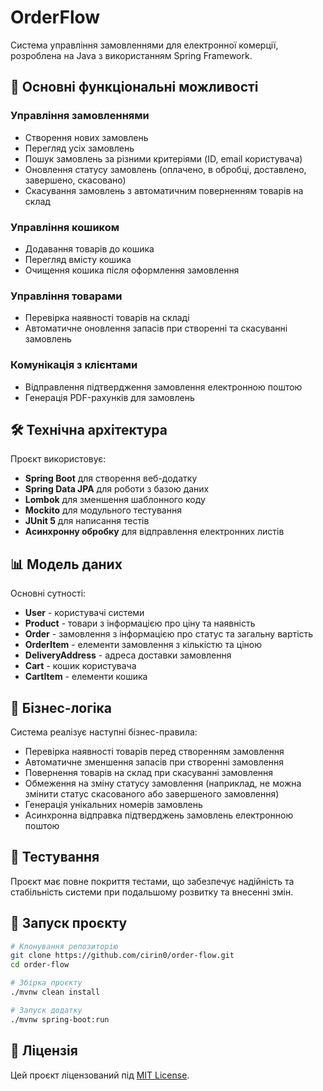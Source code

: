# OrderFlow

Система управління замовленнями для електронної комерції, розроблена на Java з використанням Spring Framework.

## 🚀 Основні функціональні можливості

### Управління замовленнями
- Створення нових замовлень
- Перегляд усіх замовлень
- Пошук замовлень за різними критеріями (ID, email користувача)
- Оновлення статусу замовлень (оплачено, в обробці, доставлено, завершено, скасовано)
- Скасування замовлень з автоматичним поверненням товарів на склад

### Управління кошиком
- Додавання товарів до кошика
- Перегляд вмісту кошика
- Очищення кошика після оформлення замовлення

### Управління товарами
- Перевірка наявності товарів на складі
- Автоматичне оновлення запасів при створенні та скасуванні замовлень

### Комунікація з клієнтами
- Відправлення підтвердження замовлення електронною поштою
- Генерація PDF-рахунків для замовлень

## 🛠️ Технічна архітектура

Проєкт використовує:
- **Spring Boot** для створення веб-додатку
- **Spring Data JPA** для роботи з базою даних
- **Lombok** для зменшення шаблонного коду
- **Mockito** для модульного тестування
- **JUnit 5** для написання тестів
- **Асинхронну обробку** для відправлення електронних листів

## 📊 Модель даних

Основні сутності:
- **User** - користувачі системи
- **Product** - товари з інформацією про ціну та наявність
- **Order** - замовлення з інформацією про статус та загальну вартість
- **OrderItem** - елементи замовлення з кількістю та ціною
- **DeliveryAddress** - адреса доставки замовлення
- **Cart** - кошик користувача
- **CartItem** - елементи кошика

## 💼 Бізнес-логіка

Система реалізує наступні бізнес-правила:
- Перевірка наявності товарів перед створенням замовлення
- Автоматичне зменшення запасів при створенні замовлення
- Повернення товарів на склад при скасуванні замовлення
- Обмеження на зміну статусу замовлення (наприклад, не можна змінити статус скасованого або завершеного замовлення)
- Генерація унікальних номерів замовлень
- Асинхронна відправка підтверджень замовлень електронною поштою

## 🧪 Тестування

Проєкт має повне покриття тестами, що забезпечує надійність та стабільність системи при подальшому розвитку та внесенні змін.

## 🚀 Запуск проєкту

```bash
# Клонування репозиторію
git clone https://github.com/cirin0/order-flow.git
cd order-flow

# Збірка проєкту
./mvnw clean install

# Запуск додатку
./mvnw spring-boot:run
```

## 📝 Ліцензія

Цей проєкт ліцензований під [MIT License](LICENSE).